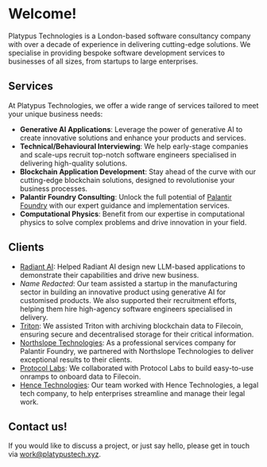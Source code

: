 # Welcome!

Platypus Technologies is a London-based software consultancy company with over a decade of experience in delivering cutting-edge solutions. We specialise in providing bespoke software development services to businesses of all sizes, from startups to large enterprises.




## Services

At Platypus Technologies, we offer a wide range of services tailored to meet your unique business needs:

- **Generative AI Applications**: Leverage the power of generative AI to create innovative solutions and enhance your products and services.
- **Technical/Behavioural Interviewing**: We help early-stage companies and scale-ups recruit top-notch software engineers specialised in delivering high-quality solutions.
- **Blockchain Application Development**: Stay ahead of the curve with our cutting-edge blockchain solutions, designed to revolutionise your business processes.
- **Palantir Foundry Consulting**: Unlock the full potential of [Palantir Foundry](https://www.palantir.com/platforms/foundry/) with our expert guidance and implementation services.
- **Computational Physics**: Benefit from our expertise in computational physics to solve complex problems and drive innovation in your field.


## Clients

- [Radiant AI](https://www.radiantai.com/): Helped Radiant AI design new LLM-based applications to demonstrate their capabilities and drive new business.
- _Name Redacted_: Our team assisted a startup in the manufacturing sector in building an innovative product using generative AI for customised products. We also supported their recruitment efforts, helping them hire high-agency software engineers specialised in delivery.
- [Triton](https://triton.one/): We assisted Triton with archiving blockchain data to Filecoin, ensuring secure and decentralised storage for their critical information.
- [Northslope Technologies](https://www.northslopetech.com/): As a professional services company for Palantir Foundry, we partnered with Northslope Technologies to deliver exceptional results to their clients.
- [Protocol Labs](https://protocol.ai/): We collaborated with Protocol Labs to build easy-to-use onramps to onboard data to Filecoin.
- [Hence Technologies](https://hence.ai/): Our team worked with Hence Technologies, a legal tech company, to help enterprises streamline and manage their legal work.


## Contact us!

If you would like to discuss a project, or just say hello, please get in touch via [work@platypustech.xyz](mailto:work@platypustech.xyz).
